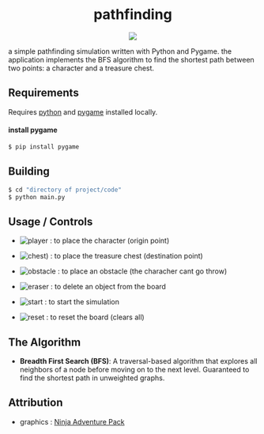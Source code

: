 <h1 align="center">pathfinding</h1>
<p align="center"><img src="https://github.com/t5avish/pathfinding/assets/96640086/f16e2df2-3382-4e5f-95cb-e033230592de" /></p>

a simple pathfinding simulation written with Python and Pygame.
the application implements the BFS algorithm to find the shortest path between two points: a character and a treasure chest.

## Requirements
Requires [python](https://www.python.org/downloads/) and [pygame](https://www.pygame.org/) installed locally.


#### install pygame

```bash
$ pip install pygame
```

## Building

```bash
$ cd "directory of project/code"
$ python main.py
```

## Usage / Controls
* ![player](https://github.com/t5avish/pathfinding/assets/96640086/04de91da-3f1f-4eef-a855-2d4153107097) : to place the character (origin point)

* ![chest](https://github.com/t5avish/pathfinding/assets/96640086/20dcbb01-10dd-4f18-9b3c-2bd9445fedfe)) : to place the treasure chest (destination point)

* ![obstacle](https://github.com/t5avish/pathfinding/assets/96640086/28017897-a1fa-48d5-b607-3f6d72c80609) : to place an obstacle (the characher cant go throw)

* ![eraser](https://github.com/t5avish/pathfinding/assets/96640086/8252120f-edfd-4824-a376-c6460831c145) : to delete an object from the board

* ![start](https://github.com/t5avish/pathfinding/assets/96640086/39da304e-7b4d-46c3-8a41-7a96e8ff02c2) : to start the simulation

* ![reset](https://github.com/t5avish/pathfinding/assets/96640086/8f689c84-5546-45cc-b6a4-9b3b97c18224) : to reset the board (clears all)

## The Algorithm

* **Breadth First Search (BFS)**: A traversal-based algorithm that explores all neighbors of a node before moving on to the next level. Guaranteed to find the shortest path in unweighted graphs.

## Attribution
* graphics : [Ninja Adventure Pack](https://pixel-boy.itch.io/ninja-adventure-asset-pack)

